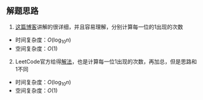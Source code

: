 ## 解题思路


1. [这篇博客](https://blog.csdn.net/yi_Afly/article/details/52012593)讲解的很详细，并且容易理解，分别计算每一位的1出现的次数
+ 时间复杂度：$O(\log_{10}{n})$
+ 空间复杂度：$O(1)$

2. LeetCode官方给得[解法](https://leetcode.com/articles/number-of-digit-one/#approach-2-solve-it-mathematically-accepted)，也是计算每一位1出现的次数，再加总，但是思路和1不同
+ 时间复杂度：$O(\log_{10}{n})$
+ 空间复杂度：$O(1)$